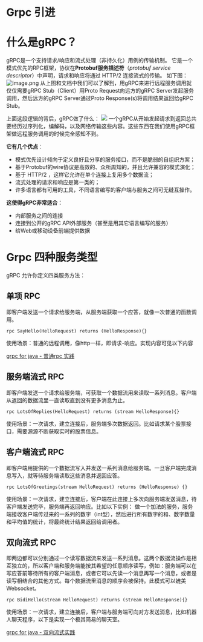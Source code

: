 # Grpc 引进

# 什么是gRPC？
gRPC是一个支持请求/响应和流式处理（非持久化）用例的传输机制。
它是一个模式优先的RPC框架，协议在**Protobuf服务描述符**（_protobuf service descriptor_）中声明，请求和响应将通过 HTTP/2 连接流式的传输。
如下图：
![image.png](https://user-gold-cdn.xitu.io/2020/5/19/1722bd49bdfb5114?w=552&h=327&f=png&s=28284)
从上图和文档中我们可以了解到，用gRPC来进行远程服务调用就仅仅需要gRPC Stub（Client）用Proto Request向远方的gRPC Server发起服务调用，然后远方的gRPC Server通过Proto Response(s)将调用结果返回给gRPC Stub。


上面这段逻辑的背后，gRPC做了什么：
![](https://user-gold-cdn.xitu.io/2020/5/19/1722bd49be69588c?w=482&h=434&f=jpeg&s=21018)
一个gRPC从开始发起请求到返回总共要经历过序列化，编解码，以及网络传输这些内容。这些东西在我们使用gRPC框架做远程服务调用的时候完全感知不到。


**它有几个优点**：

- 模式优先设计倾向于定义良好且分享的服务接口，而不是脆弱的自组织方案；
- 基于Protobuf的wire协议是高效的、众所周知的，并且允许兼容的模式演化；
- 基于 HTTP/2 ，这样它允许在单个连接上复用多个数据流；
- 流式处理的请求和响应是第一类的；
- 许多语言都有可用的工具，不同语言编写的客户端与服务之间可无缝互操作。

**这使得gRPC非常适合**：

- 内部服务之间的连接
- 连接到公开的gRPC API外部服务（甚至是用其它语言编写的服务）
- 给Web或移动设备前端提供数据



# Grpc 四种服务类型
gRPC 允许你定义四类服务方法：
## 单项 RPC
即客户端发送一个请求给服务端，从服务端获取一个应答，就像一次普通的函数调用。
```
rpc SayHello(HelloRequest) returns (HelloResponse){}
```


使用场景：普通的远程调用，像http一样，即请求-响应。实现内容可见以下内容

[grpc for java - 普通rpc 实践](https://github.com/qianxunke/cloud-grpc-learn/blob/master/cloud-grpc-java/REAME-standard.md)
## 服务端流式 RPC
即客户端发送一个请求给服务端，可获取一个数据流用来读取一系列消息。客户端从返回的数据流里一直读取直到没有更多消息为止。
```
rpc LotsOfReplies(HelloRequest) returns (stream HelloResponse){}
```


使用场景：一次请求，建立连接后，服务端多次数据返回。比如请求某个股票接口，需要源源不断获取实时的股票信息。
## 客户端流式 RPC
即客户端用提供的一个数据流写入并发送一系列消息给服务端。一旦客户端完成消息写入，就等待服务端读取这些消息并返回应答。
```
rpc LotsOfGreetings(stream HelloRequest) returns (HelloResponse) {}
```


使用场景：一次请求，建立连接后，客户端在此连接上多次向服务端发送消息，待客户端发送完毕，服务端再返回响应。比如以下实例：
做一个加法的服务，服务端接收客户端传过来的一系列的数字（int型），然后进行所有数字的和、数字数量和平均值的统计，将最终统计结果返回给调用者。
## 双向流式 RPC
即两边都可以分别通过一个读写数据流来发送一系列消息。这两个数据流操作是相互独立的，所以客户端和服务端能按其希望的任意顺序读写，例如：服务端可以在写应答前等待所有的客户端消息，或者它可以先读一个消息再写一个消息，或者是读写相结合的其他方式。每个数据流里消息的顺序会被保持。此模式可以媲美Websocket。
```
rpc BidiHello(stream HelloRequest) returns (stream HelloResponse){}
```


使用场景：一次请求，建立连接后，客户端与服务端可向对方发送消息，比如机器人聊天程序，以下是实现一个极其简易的聊天室。

[grpc for java - 双向流式实践](https://github.com/qianxunke/cloud-grpc-learn/blob/master/cloud-grpc-java/REAME.md)